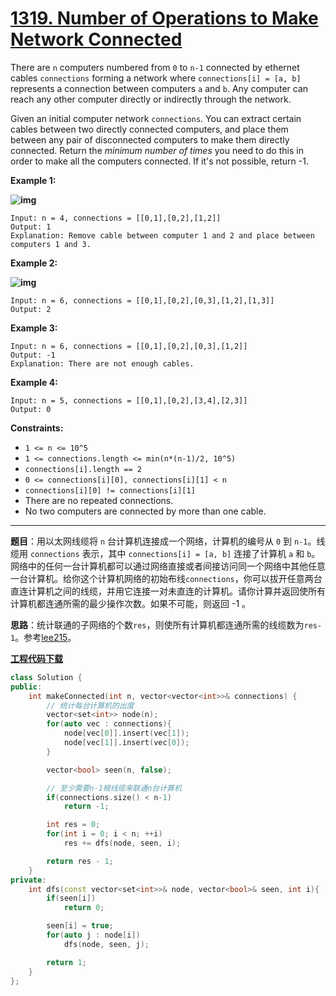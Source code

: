 # [1319. Number of Operations to Make Network Connected](https://leetcode.com/problems/number-of-operations-to-make-network-connected/)

There are `n` computers numbered from `0` to `n-1` connected by ethernet cables `connections` forming a network where `connections[i] = [a, b]` represents a connection between computers `a` and `b`. Any computer can reach any other computer directly or indirectly through the network.

Given an initial computer network `connections`. You can extract certain cables between two directly connected computers, and place them between any pair of disconnected computers to make them directly connected. Return the *minimum number of times* you need to do this in order to make all the computers connected. If it's not possible, return -1.


**Example 1:**

**![img](https://assets.leetcode.com/uploads/2020/01/02/sample_1_1677.png)**

```
Input: n = 4, connections = [[0,1],[0,2],[1,2]]
Output: 1
Explanation: Remove cable between computer 1 and 2 and place between computers 1 and 3.
```

**Example 2:**

**![img](https://assets.leetcode.com/uploads/2020/01/02/sample_2_1677.png)**

```
Input: n = 6, connections = [[0,1],[0,2],[0,3],[1,2],[1,3]]
Output: 2
```

**Example 3:**

```
Input: n = 6, connections = [[0,1],[0,2],[0,3],[1,2]]
Output: -1
Explanation: There are not enough cables.
```

**Example 4:**

```
Input: n = 5, connections = [[0,1],[0,2],[3,4],[2,3]]
Output: 0
```

**Constraints:**

- `1 <= n <= 10^5`
- `1 <= connections.length <= min(n*(n-1)/2, 10^5)`
- `connections[i].length == 2`
- `0 <= connections[i][0], connections[i][1] < n`
- `connections[i][0] != connections[i][1]`
- There are no repeated connections.
- No two computers are connected by more than one cable.

-----

**题目**：用以太网线缆将 `n` 台计算机连接成一个网络，计算机的编号从 `0` 到 `n-1`。线缆用 `connections` 表示，其中 `connections[i] = [a, b]` 连接了计算机 `a` 和 `b`。网络中的任何一台计算机都可以通过网络直接或者间接访问同一个网络中其他任意一台计算机。给你这个计算机网络的初始布线`connections`，你可以拔开任意两台直连计算机之间的线缆，并用它连接一对未直连的计算机。请你计算并返回使所有计算机都连通所需的最少操作次数。如果不可能，则返回 -1 。

**思路**：统计联通的子网络的个数`res`，则使所有计算机都连通所需的线缆数为`res-1`。参考[lee215](https://leetcode.com/problems/number-of-operations-to-make-network-connected/discuss/477679/Python-Count-the-Connected-Networks)。

[**工程代码下载**](https://github.com/shenkh/leetcode)

```cpp
class Solution {
public:
    int makeConnected(int n, vector<vector<int>>& connections) {
        // 统计每台计算机的出度
        vector<set<int>> node(n);
        for(auto vec : connections){
            node[vec[0]].insert(vec[1]);
            node[vec[1]].insert(vec[0]);
        }

        vector<bool> seen(n, false);

        // 至少需要n-1根线缆来联通n台计算机
        if(connections.size() < n-1)
            return -1;

        int res = 0;
        for(int i = 0; i < n; ++i)
            res += dfs(node, seen, i);

        return res - 1;
    }
private:
    int dfs(const vector<set<int>>& node, vector<bool>& seen, int i){
        if(seen[i])
            return 0;

        seen[i] = true;
        for(auto j : node[i])
            dfs(node, seen, j);

        return 1;
    }
};
```
